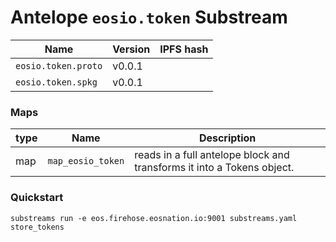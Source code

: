 # Antelope `eosio.token` Substream

| Name                | Version | IPFS hash |
|---------------------|---------|-----------|
| `eosio.token.proto` | v0.0.1  | <IPFS>
| `eosio.token.spkg`  | v0.0.1  | <IPFS>

### Maps

| type | Name              | Description
|------|-------------------|------------------|
| map  | `map_eosio_token` | reads in a full antelope block and transforms it into a Tokens object.

### Quickstart

```
substreams run -e eos.firehose.eosnation.io:9001 substreams.yaml store_tokens
```